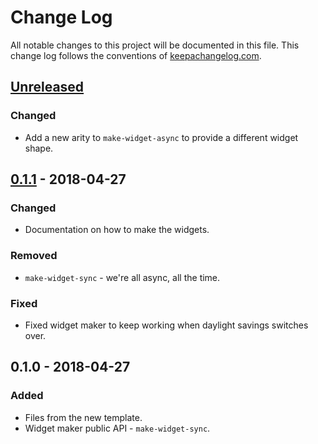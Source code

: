 # Change Log
All notable changes to this project will be documented in this file. This change log follows the conventions of [keepachangelog.com](http://keepachangelog.com/).

## [Unreleased]
### Changed
- Add a new arity to `make-widget-async` to provide a different widget shape.

## [0.1.1] - 2018-04-27
### Changed
- Documentation on how to make the widgets.

### Removed
- `make-widget-sync` - we're all async, all the time.

### Fixed
- Fixed widget maker to keep working when daylight savings switches over.

## 0.1.0 - 2018-04-27
### Added
- Files from the new template.
- Widget maker public API - `make-widget-sync`.

[Unreleased]: https://github.com/your-name/short-url/compare/0.1.1...HEAD
[0.1.1]: https://github.com/your-name/short-url/compare/0.1.0...0.1.1
